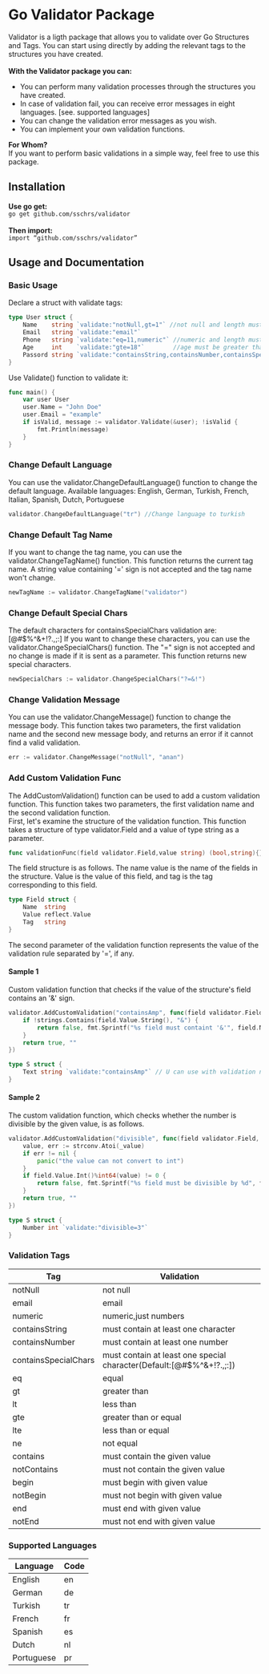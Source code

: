 # Go Validator Package
Validator is a ligth package that allows you to validate over Go Structures and Tags. You can start using directly by adding the relevant tags to the structures you have created.<br><br>
**With the Validator package you can:**<br>
- You can perform many validation processes through the structures you have created.
- In case of validation fail, you can receive error messages in eight languages. [see. supported languages]
- You can change the validation error messages as you wish.
- You can implement your own validation functions.

**For Whom?**<br>
If you want to perform basic validations in a simple way, feel free to use this package.

## Installation
**Use go get:**<br>
`go get github.com/sschrs/validator`<br><br>
**Then import:**<br>
`import “github.com/sschrs/validator”`

## Usage and Documentation
### Basic Usage
Declare a struct with validate tags:<br>
```go
type User struct {
	Name    string `validate:"notNull,gt=1"` //not null and length must be greater than 1
	Email   string `validate:"email"`
	Phone   string `validate:"eq=11,numeric"` //numeric and length must be equal to 11
	Age     int    `validate:"gte=18"`        //age must be greater than or equal to 18
	Passord string `validate:"containsString,containsNumber,containsSpecialChars"`
}
```
Use Validate() function to validate it:
```go
func main() {
	var user User
	user.Name = "John Doe"
	user.Email = "example"
	if isValid, message := validator.Validate(&user); !isValid {
		fmt.Println(message)
	}
}
```

### Change Default Language
You can use the validator.ChangeDefaultLanguage() function to change the default language. Available languages: English, German, Turkish, French, Italian, Spanish, Dutch, Portuguese
```go
validator.ChangeDefaultLanguage("tr") //Change language to turkish
```
### Change Default Tag Name
If you want to change the tag name, you can use the validator.ChangeTagName() function. This function returns the current tag name. A string value containing '=' sign is not accepted and the tag name won't change.
```go
newTagName := validator.ChangeTagName("validator")
```
### Change Default Special Chars
The default characters for containsSpecialChars validation are: [@#$%^&+!?.,;:] If you want to change these characters, you can use the validator.ChangeSpecialChars() function. The "=" sign is not accepted and no change is made if it is sent as a parameter. This function returns new special characters.
```go
newSpecialChars := validator.ChangeSpecialChars("?=&!")
```

### Change Validation Message
You can use the validator.ChangeMessage() function to change the message body. This function takes two parameters, the first validation name and the second new message body, and returns an error if it cannot find a valid validation.
```go
err := validator.ChangeMessage("notNull", "anan")
```

### Add Custom Validation Func
The AddCustomValidation() function can be used to add a custom validation function. This function takes two parameters, the first validation name and the second validation function.<br>
First, let's examine the structure of the validation function. This function takes a structure of type validator.Field and a value of type string as a parameter.
```go
func validationFunc(field validator.Field,value string) (bool,string){}
```
The field structure is as follows. The name value is the name of the fields in the structure. Value is the value of this field, and tag is the tag corresponding to this field.
```go
type Field struct {
	Name  string
	Value reflect.Value
	Tag   string
}
```
The second parameter of the validation function represents the value of the validation rule separated by '=', if any.
#### Sample 1
Custom validation function that checks if the value of the structure's field contains an '&' sign.
```go
validator.AddCustomValidation("containsAmp", func(field validator.Field, value string) (bool, string) {
	if !strings.Contains(field.Value.String(), "&") {
		return false, fmt.Sprintf("%s field must containt '&'", field.Name)
	}
	return true, ""
})

type S struct {
	Text string `validate:"containsAmp"` // U can use with validation name in the tags
}
```

#### Sample 2
The custom validation function, which checks whether the number is divisible by the given value, is as follows.
```go
validator.AddCustomValidation("divisible", func(field validator.Field, _value string) (bool, string) {
	value, err := strconv.Atoi(_value)
	if err != nil {
		panic("the value can not convert to int")
	}
	if field.Value.Int()%int64(value) != 0 {
		return false, fmt.Sprintf("%s field must be divisible by %d", field.Name, value)
	}
	return true, ""
})

type S struct {
	Number int `validate:"divisible=3"`
}
```
### Validation Tags
|Tag|Validation|
|---|---|
|notNull|not null|
|email|email|
|numeric|numeric,just numbers|
|containsString|must contain at least one character|
|containsNumber|must contain at least one number|
|containsSpecialChars|must contain at least one special character(Default:[@#$%^&+!?.,;:])|
|eq|equal|
|gt|greater than|
|lt|less than|
|gte|greater than or equal|
|lte|less than or equal|
|ne|not equal|
|contains|must contain the given value|
|notContains|must not contain the given value|
|begin|must begin with given value|
|notBegin|must not begin with given value|
|end|must end with given value|
|notEnd|must not end with given value|

### Supported Languages
|Language|Code|
|--------|----|
|English|en|
|German|de|
|Turkish|tr|
|French|fr|
|Spanish|es|
|Dutch|nl|
|Portuguese|pr|
